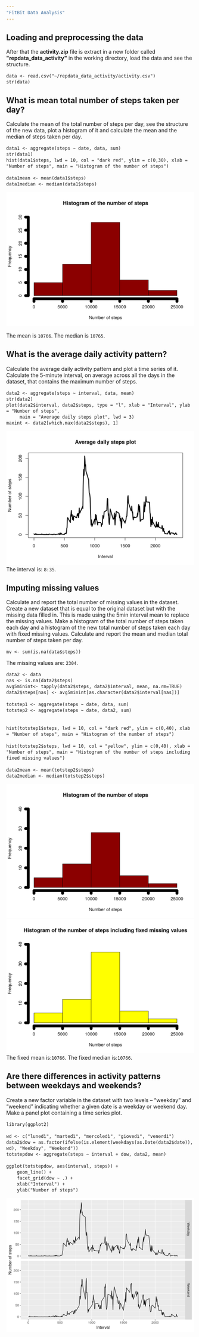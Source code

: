 ```yaml
---
"FitBit Data Analysis"
---
```


## Loading and preprocessing the data
After that the **activity.zip** file is extract in a new folder called **"repdata_data_activity"** in the working directory, load the data and see the structure.
```{r}
data <- read.csv("~/repdata_data_activity/activity.csv")
str(data)
```


## What is mean total number of steps taken per day?
Calculate the mean of the total number of steps per day, see the structure of the new data, plot a histogram of it and calculate the mean and the median of steps taken per day.

```{r}
data1 <- aggregate(steps ~ date, data, sum)
str(data1)
hist(data1$steps, lwd = 10, col = "dark red", ylim = c(0,30), xlab = "Number of steps", main = "Histogram of the number of steps")

data1mean <- mean(data1$steps)
data1median <- median(data1$steps)

```
![Hist1](https://github.com/edubond/RepData_PeerAssessment1/blob/master/figures/Hist1.png)


The mean is `10766`.
The median is `10765`.

## What is the average daily activity pattern?
Calculate the average daily activity pattern and plot a time series of it.
Calculate the 5-minute interval, on average across all the days in the dataset, that contains the maximum number of steps.

```{r}
data2 <- aggregate(steps ~ interval, data, mean)
str(data2)
plot(data2$interval, data2$steps, type = "l", xlab = "Interval", ylab = "Number of steps",
     main = "Average daily steps plot", lwd = 3)
maxint <- data2[which.max(data2$steps), 1]

```
![TS2](https://github.com/edubond/RepData_PeerAssessment1/blob/master/figures/TimeSeries2.png)
The interval is: `8:35`.

## Imputing missing values
Calculate and report the total number of missing values in the dataset. Create a new dataset that is equal to the original dataset but with the missing data filled in. This is made using the 5min interval mean to replace the missing values.
Make a histogram of the total number of steps taken each day and a histogram of the new total number of steps taken each day with fixed missing values. Calculate and report the mean and median total number of steps taken per day.

```{r}
mv <- sum(is.na(data$steps))

```
The missing values are: `2304`.
```{r}
data2 <- data
nas <- is.na(data2$steps)
avg5minint<- tapply(data2$steps, data2$interval, mean, na.rm=TRUE)
data2$steps[nas] <- avg5minint[as.character(data2$interval[nas])]

totstep1 <- aggregate(steps ~ date, data, sum)
totstep2 <- aggregate(steps ~ date, data2, sum)


hist(totstep1$steps, lwd = 10, col = "dark red", ylim = c(0,40), xlab = "Number of steps", main = "Histogram of the number of steps")
 
hist(totstep2$steps, lwd = 10, col = "yellow", ylim = c(0,40), xlab = "Number of steps", main = "Histogram of the number of steps including fixed missing values")  

data2mean <- mean(totstep2$steps)
data2median <- median(totstep2$steps)
```

![Hist3_1](https://github.com/edubond/RepData_PeerAssessment1/blob/master/figures/Hist3_1.png)
![Hist3_2](https://github.com/edubond/RepData_PeerAssessment1/blob/master/figures/Hist3_2.png)
The fixed mean is:`10766`.
The fixed median is:`10766`.
## Are there differences in activity patterns between weekdays and weekends?
Create a new factor variable in the dataset with two levels – “weekday” and “weekend” indicating whether a given date is a weekday or weekend day. Make a panel plot containing a time series plot.


```{r}
library(ggplot2)

wd <- c("lunedì", "martedì", "mercoledì", "giovedì", "venerdì")
data2$dow = as.factor(ifelse(is.element(weekdays(as.Date(data2$date)), wd), "Weekday", "Weekend"))
totstepdow <- aggregate(steps ~ interval + dow, data2, mean)

ggplot(totstepdow, aes(interval, steps)) + 
    geom_line() + 
    facet_grid(dow ~ .) +
    xlab("Interval") + 
    ylab("Number of steps")
```
![Plot4](https://github.com/edubond/RepData_PeerAssessment1/blob/master/figures/Plot4_png)
